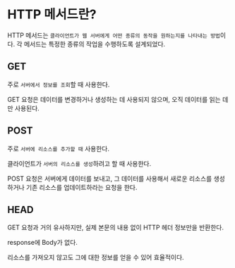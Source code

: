 # HTTP 메서드란?
HTTP 메서드는 `클라이언트가 웹 서버에게 어떤 종류의 동작을 원하는지를 나타내는 방법`이다. 각 메서드는 특정한 종류의 작업을 수행하도록 설계되었다.

## GET
주로 `서버에서 정보를 조회`할 때 사용한다.

GET 요청은 데이터를 변경하거나 생성하는 데 사용되지 않으며, 오직 데이터를 읽는 데만 사용된다.

## POST
주로 `서버에 리소스를 추가할 때` 사용한다.

클라이언트가 `서버의 리소스를 생성`하려고 할 때 사용한다.

POST 요청은 서버에게 데이터를 보내고, 그 데이터를 사용해서 새로운 리소스를 생성하거나 기존 리소스를 업데이트하라는 요청을 한다.

## HEAD
GET 요청과 거의 유사하지만, 실제 본문의 내용 없이 HTTP 헤더 정보만을 반환한다.

response에 Body가 없다.

리소스를 가져오지 않고도 그에 대한 정보를 얻을 수 있어 효율적이다.

